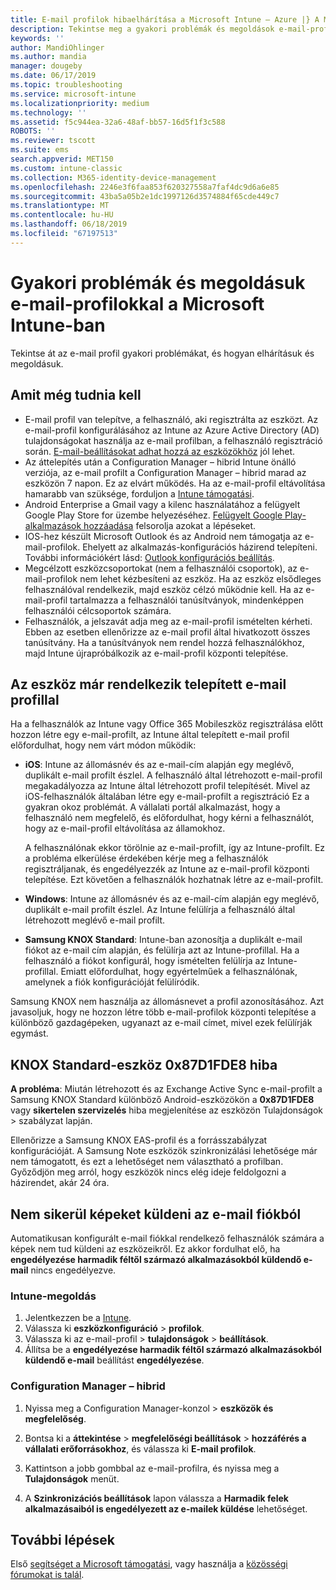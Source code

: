 ```yaml
---
title: E-mail profilok hibaelhárítása a Microsoft Intune – Azure |} A Microsoft Docs
description: Tekintse meg a gyakori problémák és megoldások e-mail-profilokkal a Microsoft Intune, beleértve a duplikált e-mail-profilok és a hibákat a Samsung KNOX Standard Android-eszközökön.
keywords: ''
author: MandiOhlinger
ms.author: mandia
manager: dougeby
ms.date: 06/17/2019
ms.topic: troubleshooting
ms.service: microsoft-intune
ms.localizationpriority: medium
ms.technology: ''
ms.assetid: f5c944ea-32a6-48af-bb57-16d5f1f3c588
ROBOTS: ''
ms.reviewer: tscott
ms.suite: ems
search.appverid: MET150
ms.custom: intune-classic
ms.collection: M365-identity-device-management
ms.openlocfilehash: 2246e3f6faa853f620327558a7faf4dc9d6a6e85
ms.sourcegitcommit: 43ba5a05b2e1dc1997126d3574884f65cde449c7
ms.translationtype: MT
ms.contentlocale: hu-HU
ms.lasthandoff: 06/18/2019
ms.locfileid: "67197513"
---
```

# <a name="common-issues-and-resolutions-with-email-profiles-in-microsoft-intune"></a>Gyakori problémák és megoldásuk e-mail-profilokkal a Microsoft Intune-ban

Tekintse át az e-mail profil gyakori problémákat, és hogyan elhárításuk és megoldásuk.

## <a name="what-you-need-to-know"></a>Amit még tudnia kell

- E-mail profil van telepítve, a felhasználó, aki regisztrálta az eszközt. Az e-mail-profil konfigurálásához az Intune az Azure Active Directory (AD) tulajdonságokat használja az e-mail profilban, a felhasználó regisztráció során. [E-mail-beállításokat adhat hozzá az eszközökhöz](email-settings-configure.md) jól lehet.
- Az áttelepítés után a Configuration Manager – hibrid Intune önálló verziója, az e-mail profilt a Configuration Manager – hibrid marad az eszközön 7 napon. Ez az elvárt működés. Ha az e-mail-profil eltávolítása hamarabb van szüksége, forduljon a [Intune támogatási](get-support.md).
- Android Enterprise a Gmail vagy a kilenc használatához a felügyelt Google Play Store for üzembe helyezéséhez. [Felügyelt Google Play-alkalmazások hozzáadása](apps-add-android-for-work.md) felsorolja azokat a lépéseket.
- IOS-hez készült Microsoft Outlook és az Android nem támogatja az e-mail-profilok. Ehelyett az alkalmazás-konfigurációs házirend telepíteni. További információkért lásd: [Outlook konfigurációs beállítás](app-configuration-policies-outlook.md).
- Megcélzott eszközcsoportokat (nem a felhasználói csoportok), az e-mail-profilok nem lehet kézbesíteni az eszköz. Ha az eszköz elsődleges felhasználóval rendelkezik, majd eszköz célzó működnie kell. Ha az e-mail-profil tartalmazza a felhasználói tanúsítványok, mindenképpen felhasználói célcsoportok számára.
- Felhasználók, a jelszavát adja meg az e-mail-profil ismételten kérheti. Ebben az esetben ellenőrizze az e-mail profil által hivatkozott összes tanúsítvány. Ha a tanúsítványok nem rendel hozzá felhasználókhoz, majd Intune újrapróbálkozik az e-mail-profil központi telepítése.

## <a name="device-already-has-an-email-profile-installed"></a>Az eszköz már rendelkezik telepített e-mail profillal

Ha a felhasználók az Intune vagy Office 365 Mobileszköz regisztrálása előtt hozzon létre egy e-mail-profilt, az Intune által telepített e-mail profil előfordulhat, hogy nem várt módon működik:

- **iOS**: Intune az állomásnév és az e-mail-cím alapján egy meglévő, duplikált e-mail profilt észlel. A felhasználó által létrehozott e-mail-profil megakadályozza az Intune által létrehozott profil telepítését. Mivel az iOS-felhasználók általában létre egy e-mail-profilt a regisztráció Ez a gyakran okoz problémát. A vállalati portál alkalmazást, hogy a felhasználó nem megfelelő, és előfordulhat, hogy kérni a felhasználót, hogy az e-mail-profil eltávolítása az államokhoz.

  A felhasználónak ekkor törölnie az e-mail-profilt, így az Intune-profilt. Ez a probléma elkerülése érdekében kérje meg a felhasználók regisztráljanak, és engedélyezzék az Intune az e-mail-profil központi telepítése. Ezt követően a felhasználók hozhatnak létre az e-mail-profilt.

- **Windows**: Intune az állomásnév és az e-mail-cím alapján egy meglévő, duplikált e-mail profilt észlel. Az Intune felülírja a felhasználó által létrehozott meglévő e-mail profilt.

- **Samsung KNOX Standard**: Intune-ban azonosítja a duplikált e-mail fiókot az e-mail cím alapján, és felülírja azt az Intune-profillal. Ha a felhasználó a fiókot konfigurál, hogy ismételten felülírja az Intune-profillal. Emiatt előfordulhat, hogy egyértelműek a felhasználónak, amelynek a fiók konfigurációját felülíródik.

Samsung KNOX nem használja az állomásnevet a profil azonosításához. Azt javasoljuk, hogy ne hozzon létre több e-mail-profilok központi telepítése a különböző gazdagépeken, ugyanazt az e-mail címet, mivel ezek felülírják egymást.

## <a name="error-0x87d1fde8-for-knox-standard-device"></a>KNOX Standard-eszköz 0x87D1FDE8 hiba

**A probléma**: Miután létrehozott és az Exchange Active Sync e-mail-profilt a Samsung KNOX Standard különböző Android-eszközökön a **0x87D1FDE8** vagy **sikertelen szervizelés** hiba megjelenítése az eszközön Tulajdonságok > szabályzat lapján.

Ellenőrizze a Samsung KNOX EAS-profil és a forrásszabályzat konfigurációját. A Samsung Note eszközök szinkronizálási lehetősége már nem támogatott, és ezt a lehetőséget nem választható a profilban. Győződjön meg arról, hogy eszközök nincs elég ideje feldolgozni a házirendet, akár 24 óra.

## <a name="unable-to-send-images-from--email-account"></a>Nem sikerül képeket küldeni az e-mail fiókból

Automatikusan konfigurált e-mail fiókkal rendelkező felhasználók számára a képek nem tud küldeni az eszközeikről. Ez akkor fordulhat elő, ha **engedélyezése harmadik féltől származó alkalmazásokból küldendő e-mail** nincs engedélyezve.

### <a name="intune-solution"></a>Intune-megoldás

1. Jelentkezzen be a [Intune](https://go.microsoft.com/fwlink/?linkid=2090973).
2. Válassza ki **eszközkonfiguráció** > **profilok**.
3. Válassza ki az e-mail-profil > **tulajdonságok** > **beállítások**.
4. Állítsa be a **engedélyezése harmadik féltől származó alkalmazásokból küldendő e-mail** beállítást **engedélyezése**.

### <a name="configuration-manager-hybrid"></a>Configuration Manager – hibrid

1. Nyissa meg a Configuration Manager-konzol > **eszközök és megfelelőség**.

2. Bontsa ki a **áttekintése** > **megfelelőségi beállítások** > **hozzáférés a vállalati erőforrásokhoz**, és válassza ki **E-mail profilok**.

3. Kattintson a jobb gombbal az e-mail-profilra, és nyissa meg a **Tulajdonságok** menüt.

4. A **Szinkronizációs beállítások** lapon válassza a **Harmadik felek alkalmazásaiból is engedélyezett az e-mailek küldése** lehetőséget.

## <a name="next-steps"></a>További lépések

Első [segítséget a Microsoft támogatási](get-support.md), vagy használja a [közösségi fórumokat is talál](https://social.technet.microsoft.com/Forums/en-US/home?category=microsoftintune).
